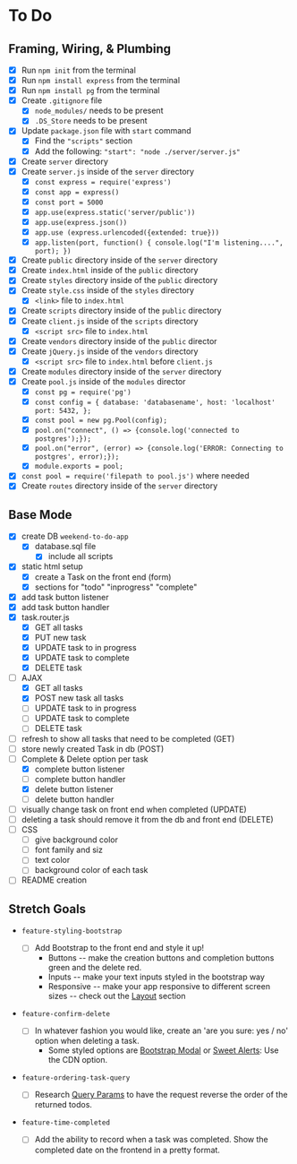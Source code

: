 # To Do

## Framing, Wiring, & Plumbing

- [x] Run `npm init` from the terminal
- [x] Run `npm install express` from the terminal
- [x] Run `npm install pg` from the terminal
- [x] Create `.gitignore` file
  - [x] `node_modules/` needs to be present
  - [x] `.DS_Store` needs to be present
- [x] Update `package.json` file with `start` command
  - [x] Find the `"scripts"` section
  - [x] Add the following: `"start": "node ./server/server.js"`
- [x] Create `server` directory
- [x] Create `server.js` inside of the `server` directory
  - [x] `const express = require('express')`
  - [x] `const app = express()`
  - [x] `const port = 5000`
  - [x] `app.use(express.static('server/public'))`
  - [x] `app.use(express.json())`
  - [x] `app.use (express.urlencoded({extended: true}))`
  - [x] `app.listen(port, function() { console.log("I'm listening....", port); })`
- [x] Create `public` directory inside of the `server` directory
- [x] Create `index.html` inside of the `public` directory
- [x] Create `styles` directory inside of the `public` directory
- [x] Create `style.css` inside of the `styles` directory
  - [x] `<link>` file to `index.html`
- [x] Create `scripts` directory inside of the `public` directory
- [x] Create `client.js` inside of the `scripts` directory
  - [x] `<script src>` file to `index.html`
- [x] Create `vendors` directory inside of the `public` director
- [x] Create `jQuery.js` inside of the `vendors` directory
  - [x] `<script src>` file to `index.html` before `client.js`
- [x] Create `modules` directory inside of the `server` directory
- [x] Create `pool.js` inside of the `modules` director
  - [x] `const pg = require('pg')`
  - [x] `const config = { database: 'databasename', host: 'localhost' port: 5432, };`
  - [x] `const pool = new pg.Pool(config);`
  - [x] `pool.on("connect", () => {console.log('connected to postgres');});`
  - [x] `pool.on("error", (error) => {console.log('ERROR: Connecting to postgres', error);});`
  - [x] `module.exports = pool;`
- [x] `const pool = require('filepath to pool.js')` where needed
- [x] Create `routes` directory inside of the `server` directory

## Base Mode

- [x] create DB `weekend-to-do-app`
  - [x] database.sql file
    - [x] include all scripts
- [x] static html setup
  - [x] create a Task on the front end (form)
  - [x] sections for "todo" "inprogress" "complete"
- [x] add task button listener
- [x] add task button handler
- [x] task.router.js
  - [x] GET all tasks
  - [x] PUT new task
  - [x] UPDATE task to in progress
  - [x] UPDATE task to complete
  - [x] DELETE task
- [ ] AJAX
  - [x] GET all tasks
  - [x] POST new task all tasks
  - [ ] UPDATE task to in progress
  - [ ] UPDATE task to complete
  - [ ] DELETE task
- [ ] refresh to show all tasks that need to be completed (GET)
- [ ] store newly created Task in db (POST)
- [ ] Complete & Delete option per task
  - [x] complete button listener
  - [ ] complete button handler
  - [x] delete button listener
  - [ ] delete button handler
- [ ] visually change task on front end when completed (UPDATE)
- [ ] deleting a task should remove it from the db and front end (DELETE)
- [ ] CSS
  - [ ] give background color
  - [ ] font family and siz
  - [ ] text color
  - [ ] background color of each task
- [ ] README creation

## Stretch Goals

- `feature-styling-bootstrap`

  - [ ] Add Bootstrap to the front end and style it up!
    - Buttons -- make the creation buttons and completion buttons green and the delete red.
    - Inputs -- make your text inputs styled in the bootstrap way
    - Responsive -- make your app responsive to different screen sizes -- check out the [Layout](https://getbootstrap.com/docs/4.1/layout/overview/) section

- `feature-confirm-delete`

  - [ ] In whatever fashion you would like, create an 'are you sure: yes / no' option when deleting a task.
    - Some styled options are [Bootstrap Modal](https://getbootstrap.com/docs/4.0/components/modal/) or [Sweet Alerts](https://sweetalert.js.org/guides/): Use the CDN option.

- `feature-ordering-task-query`

  - [ ] Research [Query Params](https://expressjs.com/en/api.html#req.query) to have the request reverse the order of the returned todos.

- `feature-time-completed`

  - [ ] Add the ability to record when a task was completed. Show the completed date on the frontend in a pretty format.
